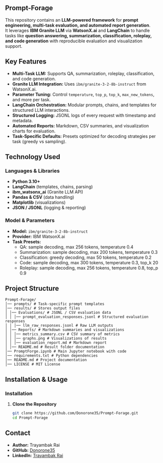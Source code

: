 ## **Prompt-Forage**

This repository contains an **LLM-powered framework** for **prompt engineering, multi-task evaluation, and automated report generation**.  
It leverages **IBM Granite LLM** via **WatsonX.ai** and **LangChain** to handle tasks like **question answering, summarization, classification, roleplay, and code generation** with reproducible evaluation and visualization support.

## **Key Features**
- **Multi-Task LLM:** Supports QA, summarization, roleplay, classification, and code generation.
- **Granite LLM Integration:** Uses `ibm/granite-3-2-8b-instruct` from WatsonX.ai.
- **Parameter Tuning:** Control `temperature`, `top_p`, `top_k`, `max_new_tokens`, and more per task.
- **LangChain Orchestration:** Modular prompts, chains, and templates for structured LLM interactions.
- **Structured Logging:** JSONL logs of every request with timestamp and metadata.
- **Automated Reports:** Markdown, CSV summaries, and visualization charts for evaluation.
- **Task-Specific Defaults:** Presets optimized for decoding strategies per task (greedy vs sampling).

## **Technology Used**
### **Languages & Libraries**
- **Python 3.10+**
- **LangChain** (templates, chains, parsing)
- **ibm_watsonx_ai** (Granite LLM API)
- **Pandas & CSV** (data handling)
- **Matplotlib** (visualizations)
- **JSON / JSONL** (logging & reporting)

### **Model & Parameters**
- **Model:** `ibm/granite-3-2-8b-instruct`
- **Provider:** IBM WatsonX.ai
- **Task Presets:**  
  - QA: sample decoding, max 256 tokens, temperature 0.4  
  - Summarization: sample decoding, max 200 tokens, temperature 0.3  
  - Classification: greedy decoding, max 50 tokens, temperature 0.2  
  - Code: sample decoding, max 300 tokens, temperature 0.3, top_k 20  
  - Roleplay: sample decoding, max 256 tokens, temperature 0.8, top_p 0.9

## **Project Structure**
```
Prompt-Forage/
│── prompts/ # Task-specific prompt templates
│── results/ # Stores output files
│ │── Evaluations/ # JSONL / CSV evaluation data
│ │ │── prompt_evaluation_responses.jsonl # Structured evaluation responses
│ │ │── llm_raw_responses.jsonl # Raw LLM outputs
│ │── Reports/ # Markdown summaries and visualizations
│ │ │── metrics_summary.csv # CSV summary of metrics
│ │ │── graphs.png # Visualizations of results
│ │ │── evaluation_report.md # Markdown report
│ │── README.md # Result folder documentation
│── PromptForge.ipynb # Main Jupyter notebook with code
│── requirements.txt # Python dependencies
│── README.md # Project documentation
│── LICENSE # MIT License
```

## **Installation & Usage**
### **Installation**
1. **Clone the Repository**
   ```bash
   git clone https://github.com/Donorone35/Prompt-Forage.git
   cd Prompt-Forage

## **Contact**
- **Author:** Trayambak Rai
- **GitHub:** [Donorone35](https://github.com/Donorone35)
- **LinkedIn:** [Trayambak Rai](https://www.linkedin.com/in/trayambak-rai-314606278/)
